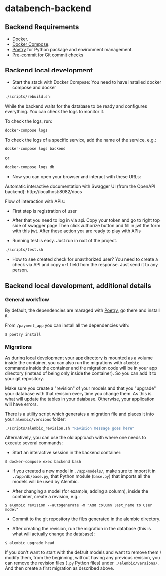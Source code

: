 # databench-backend


## Backend Requirements

* [Docker](https://www.docker.com/).
* [Docker Compose](https://docs.docker.com/compose/install/).
* [Poetry](https://python-poetry.org/) for Python package and environment management.
* [Pre-commit](https://pre-commit.com/) for Git commit checks

## Backend local development

* Start the stack with Docker Compose:
You need to have installed docker compose and docker

```bash
./scripts/rebuild.sh
```

While the backend waits for the database to be ready and configures everything. You can check the logs to monitor it.

To check the logs, run:

```bash
docker-compose logs
```

To check the logs of a specific service, add the name of the service, e.g.:

```bash
docker-compose logs backend
```
or 
```bash
docker-compose logs db
```

* Now you can open your browser and interact with these URLs:

Automatic interactive documentation with Swagger UI (from the OpenAPI backend): http://localhost:8082/docs

Flow of interaction with APIs:

* First step is registration of user
* After that you need to log in via api. Copy your token and go to right top side of swagger page
Then click authorize button and fill in jwt the form with this jwt. After these action you are ready to play with APIs


* Running test is easy. Just run in root of the project.

```bash
./scripts/test.sh
```

* How to see created check for unauthorized user? 
You need to create a check via API and copy `url` field from the response. Just send it to any person.


## Backend local development, additional details

### General workflow

By default, the dependencies are managed with [Poetry](https://python-poetry.org/), go there and install it.

From `/payment_app` you can install all the dependencies with:

```console
$ poetry install
```


### Migrations

As during local development your app directory is mounted as a volume inside the container, 
you can also run the migrations with `alembic` commands inside the container and the migration code will be in your app directory (instead of being only inside the container). 
So you can add it to your git repository.

Make sure you create a "revision" of your models and that you "upgrade" your database with that revision every time you change them. As this is what will update the tables in your database. Otherwise, your application will have errors.

There is a utility script which generates a migration file and places it into your `alembic/versions` folder:
```bash
./scripts/alembic_revision.sh "Revision message goes here"
```

Alternatively, you can use the old approach with where one needs to execute several commands:
* Start an interactive session in the backend container:

```console
$ docker-compose exec backend bash
```

* If you created a new model in `./app/models/`, make sure to import it in `./app/db/base.py`, 
that Python module (`base.py`) that imports all the models will be used by Alembic.

* After changing a model (for example, adding a column), inside the container, create a revision, e.g.:

```console
$ alembic revision --autogenerate -m "Add column last_name to User model"
```

* Commit to the git repository the files generated in the alembic directory.

* After creating the revision, run the migration in the database (this is what will actually change the database):

```console
$ alembic upgrade head
```


If you don't want to start with the default models and want to remove them / modify them, from the beginning, 
without having any previous revision, you can remove the revision files 
(`.py` Python files) under `./alembic/versions/`. And then create a first migration as described above.


